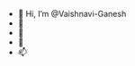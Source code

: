 - 👋 Hi, I’m @Vaishnavi-Ganesh
- 👀 
- 🌱 
- 💞️
- 📫 
<!---
Vaishnavi-Ganesh23/Vaishnavi-Ganesh23 is a ✨ special ✨ repository because its `README.md` (this file) appears on your GitHub profile.
You can click the Preview link to take a look at your changes.
--->
